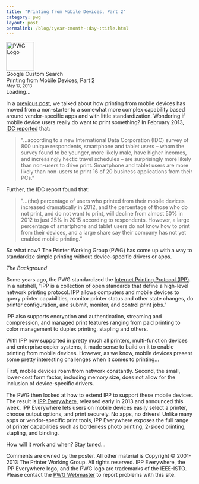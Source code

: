 ```yaml
---
title: "Printing from Mobile Devices, Part 2"
category: pwg
layout: post
permalink: /blog/:year-:month-:day-:title.html
---
```


<!DOCTYPE html>
<html>
  <head>
    <meta http-equiv="X-UA-Compatible" content="IE=9">
    <title>Printing from Mobile Devices, Part 2 - Printer Working Group</title>
    <meta http-equiv="Content-Type" content="text/html; charset=UTF-8">
    <meta name="viewport" content="width=device-width">
    <link rel="stylesheet" href="http://www.google.com/cse/style/look/default.css" type="text/css">
    <link rel="stylesheet" type="text/css" href="../pwg.css">
    <link rel="shortcut icon" href="../pwg.png" type="image/png">
    <script type="text/javascript" src="http://www.google.com/jsapi"></script>
    <script type="text/javascript" src="../pwg.js"></script>
  </head>
  <body onload="load_sidebar('../');">
    <div id="PWGPage">
      <div id="PWGHeader">
        <div id="PWGHeaderBody">
          <div id="PWGLogo"><img src="../pwg.png" alt="PWG Logo" height="78" width="75"></div>
          <div id="PWGSearchForm">Google Custom Search</div>
          <div id="PWGTitle">Printing from Mobile Devices, Part 2<br>
          <small>May 17, 2013</small></div>
        </div>
      </div>
      <div id="PWGBody">
        <div id="PWGSearchResults"></div>
        <div id="PWGSideBar">
          <div id="PWGSideBody">Loading...</div>
        </div>
        <div id="PWGContent">
          <div id="PWGContentBody">
            <p>In a <a href="printing-from-mobile-devices.html">previous post</a>, we talked about how printing from mobile devices has moved from a non-starter to a somewhat more complex capability based around vendor-specific apps and with little standardization. Wondering if mobile device users really do want to print something? In February 2013, <a href="http://www.idc.com/getdoc.jsp?containerId=prUS23934513">IDC reported</a> that:</p>
            <blockquote>"…according to a new International Data Corporation (IDC) survey of 800 unique respondents, smartphone and tablet users – whom the survey found to be younger, more likely male, have higher incomes, and increasingly hectic travel schedules – are surprisingly more likely than non-users to drive print. Smartphone and tablet users are more likely than non-users to print 16 of 20 business applications from their PCs."</blockquote>
            <p>Further, the IDC report found that:</p>
            <blockquote>"…(the) percentage of users who printed from their mobile devices increased dramatically in 2012, and the percentage of those who do not print, and do not want to print, will decline from almost 50% in 2012 to just 25% in 2015 according to respondents. However, a large percentage of smartphone and tablet users do not know how to print from their devices, and a large share say their company has not yet enabled mobile printing."</blockquote>
            <p>So what now? The Printer Working Group (PWG) has come up with a way to standardize simple printing without device-specific drivers or apps.</p>
            <p><em>The Background</em></p>
            <p>Some years ago, the PWG standardized the <a href="http://www.pwg.org/ipp/">Internet Printing Protocol (IPP)</a>. In a nutshell, "IPP is a collection of open standards that define a high-level network printing protocol. IPP allows computers and mobile devices to query printer capabilities, monitor printer status and other state changes, do printer configuration, and submit, monitor, and control print jobs."</p>
            <p>IPP also supports encryption and authentication, streaming and compression, and managed print features ranging from paid printing to color management to duplex printing, stapling and others.</p>
            <p>With IPP now supported in pretty much all printers, multi-function devices and enterprise copier systems, it made sense to build on it to enable printing from mobile devices. However, as we know, mobile devices present some pretty interesting challenges when it comes to printing…</p>
            <p>First, mobile devices roam from network constantly. Second, the small, lower-cost form factor, including memory size, does not allow for the inclusion of device-specific drivers.</p>
            <p>The PWG then looked at how to extend IPP to support these mobile devices. The result is <a href="http://pwg.org/ipp/everywhere.html">IPP Everywhere</a>, released early in 2013 and announced this week. IPP Everywhere lets users on mobile devices easily select a printer, choose output options, and print securely. No apps, no drivers! Unlike many apps or vendor-specific print tools, IPP Everywhere exposes the full range of printer capabilities such as borderless photo printing, 2-sided printing, stapling, and binding.</p>
            <p>How will it work and when? Stay tuned…</p>
          </div>
        </div>
      </div>
      <div id="PWGFooter">
        <div id="PWGFooterBody">Comments are owned by the poster. All
          other material is Copyright © 2001-2013 The Printer Working
          Group. All rights reserved. IPP Everywhere, the IPP Everywhere logo, and the PWG logo are trademarks of the IEEE-ISTO. Please contact the <a
            href="mailto:webmaster@pwg.org">PWG Webmaster</a> to report
          problems with this site.</div>
      </div>
    </div>
  </body>
</html>
